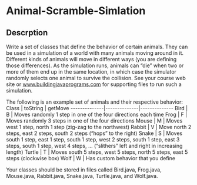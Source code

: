 # Animal-Scramble-Simlation
## Descrption 
Write a set of classes that define the behavior of certain animals. They can be used in a simulation of a world with many animals moving around in it. Different kinds of animals will move in different ways (you are defining those differences). As the simulation runs, animals can “die” when two or more of them end up in the same location, in which case the simulator randomly selects one animal to survive the collision. See your course web site or www.buildingjavaprograms.com for supporting files to run such a simulation.

The following is an example set of animals and their respective behavior:
Class	| toString | getMove
--------------|--------------|--------------
Bird	| B	| Moves randomly 1 step in one of the four directions each time
Frog | F | Moves randomly 3 steps in one of the four directions
Mouse	| M |	Moves west 1 step, north 1 step (zig-zag to the northwest)
Rabbit | V | Move north 2 steps, east 2 steps, south 2 steps (“hops” to the right)
Snake	| S |	Moves south 1 step, east 1 step, south 1 step, west 2 steps, south 1 step, east 3 steps, south 1 step, west 4 steps, ... (“slithers” left and right in increasing length)
Turtle | T	| Moves south 5 steps, west 5 steps, north 5 steps, east 5 steps (clockwise box)
Wolf | W | Has custom behavior that you define

Your classes should be stored in files called Bird.java, Frog.java, Mouse.java, Rabbit.java, Snake.java, Turtle.java, and Wolf.java.
